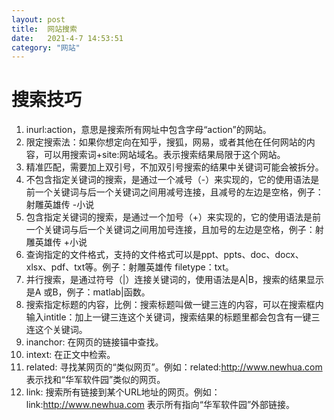 ```yaml
---
layout: post
title:  网站搜索
date:   2021-4-7 14:53:51 
category: "网站"
---
```


# 搜索技巧
  1. inurl:action，意思是搜索所有网址中包含字母“action”的网站。  
  2. 限定搜索法：如果你想定向在知乎，搜狐，网易，或者其他在任何网站的内容，可以用搜索词+site:网站域名。表示搜索结果局限于这个网站。
  3. 精准匹配，需要加上双引号，不加双引号搜索的结果中关键词可能会被拆分。
  4. 不包含指定关键词的搜索，是通过一个减号（-）来实现的，它的使用语法是前一个关键词与后一个关键词之间用减号连接，且减号的左边是空格，例子：射雕英雄传 -小说
  5. 包含指定关键词的搜索，是通过一个加号（+）来实现的，它的使用语法是前一个关键词与后一个关键词之间用加号连接，且加号的左边是空格，例子：射雕英雄传 +小说
  6. 查询指定的文件格式，支持的文件格式可以是ppt、ppts、doc、docx、xlsx、pdf、txt等。例子：射雕英雄传 filetype：txt。
  7. 并行搜索，是通过符号（|）连接关键词的，使用语法是A|B，搜索的结果显示是A 或B，例子：matlab|函数。
  8. 搜索指定标题的内容，比例：搜索标题叫做一键三连的内容，可以在搜索框内输入intitle：加上一键三连这个关键词，搜索结果的标题里都会包含有一键三连这个关键词。
  9. inanchor: 在网页的链接锚中查找。
  10. intext: 在正文中检索。
  11. related: 寻找某网页的“类似网页”。例如：related:http://www.newhua.com 表示找和“华军软件园”类似的网页。
  12. link: 搜索所有链接到某个URL地址的网页。例如：link:http://www.newhua.com 表示所有指向“华军软件园”外部链接。
  


